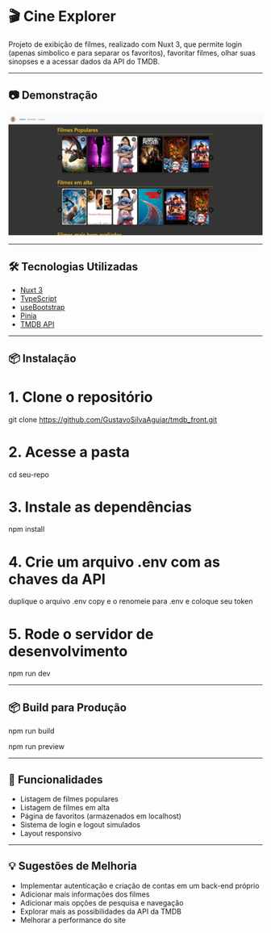 # 🎬 Cine Explorer

Projeto de exibição de filmes, realizado com Nuxt 3, que permite login (apenas simbolico e para separar os favoritos), favoritar filmes, olhar suas sinopses e a acessar dados da API do TMDB.

---

## 📷 Demonstração

![Screenshot do projeto](./public/image.png)

---

## 🛠️ Tecnologias Utilizadas

- [Nuxt 3](https://nuxt.com/)
- [TypeScript](https://www.typescriptlang.org/)
- [useBootstrap](https://usebootstrap.org/)
- [Pinia](https://pinia.vuejs.org/)
- [TMDB API](https://developer.themoviedb.org/docs/getting-started)

---

## 📦 Instalação

# 1. Clone o repositório
git clone https://github.com/GustavoSilvaAguiar/tmdb_front.git

# 2. Acesse a pasta
cd seu-repo

# 3. Instale as dependências
npm install

# 4. Crie um arquivo .env com as chaves da API
duplique o arquivo .env copy e o renomeie para .env e coloque seu token

# 5. Rode o servidor de desenvolvimento
npm run dev

---

## 📦 Build para Produção

npm run build

npm run preview

---

## 🧪 Funcionalidades 

- Listagem de filmes populares
- Listagem de filmes em alta
- Página de favoritos (armazenados em localhost)
- Sistema de login e logout simulados
- Layout responsivo

---

## 💡 Sugestões de Melhoria

- Implementar autenticação e criação de contas em um back-end próprio
- Adicionar mais informações dos filmes
- Adicionar mais opções de pesquisa e navegação
- Explorar mais as possibilidades da API da TMDB
- Melhorar a performance do site

